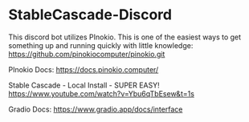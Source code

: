 # StableCascade-Discord

This discord bot utilizes PInokio. This is one of the easiest ways to get something up and running quickly with little knowledge:
https://github.com/pinokiocomputer/pinokio.git

PInokio Docs:
https://docs.pinokio.computer/

Stable Cascade - Local Install - SUPER EASY!
https://www.youtube.com/watch?v=Ybu6qTbEsew&t=1s

Gradio Docs:
https://www.gradio.app/docs/interface

